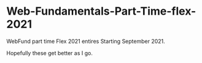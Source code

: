 # Web-Fundamentals-Part-Time-flex-2021
WebFund part time Flex 2021 entires 
Starting September 2021. 

Hopefully these get better as I go. 
